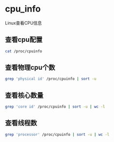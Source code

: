 # cpu_info
Linux查看CPU信息

## 查看cpu配置
```sh
cat /proc/cpuinfo
```

## 查看物理cpu个数
```sh
grep 'physical id' /proc/cpuinfo | sort -u
```
## 查看核心数量
```sh
grep 'core id' /proc/cpuinfo | sort -u | wc -l
```
## 查看线程数
```sh
grep 'processor' /proc/cpuinfo | sort -u | wc -l
```
